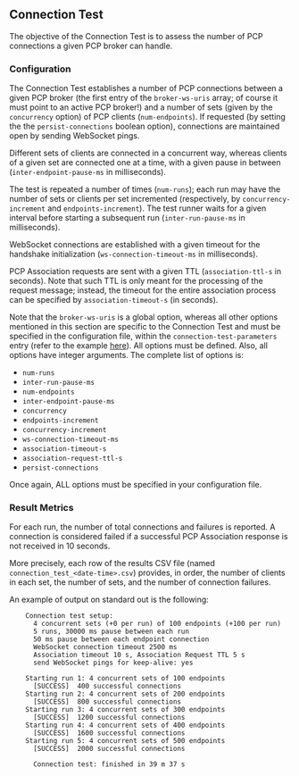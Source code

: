 ## Connection Test

The objective of the Connection Test is to assess the number of PCP connections
a given PCP broker can handle.

### Configuration

The Connection Test establishes a number of PCP connections between a given PCP
broker (the first entry of the `broker-ws-uris` array; of course it must point
to an active PCP broker!) and a number of sets (given by the `concurrency`
option) of PCP clients (`num-endpoints`). If requested (by setting the the
`persist-connections` boolean option), connections are maintained open by
sending WebSocket pings.

Different sets of clients are connected in a concurrent way, whereas clients of
a given set are connected one at a time, with a given pause in between
(`inter-endpoint-pause-ms` in milliseconds).

The test is repeated a number of times (`num-runs`); each run may have the
number of sets or clients per set incremented (respectively, by
`concurrency-increment` and `endpoints-increment`). The test runner waits for a
given interval before starting a subsequent run (`inter-run-pause-ms` in
milliseconds).

WebSocket connections are established with a given timeout for the handshake
initialization (`ws-connection-timeout-ms` in milliseconds).

PCP Association requests are sent with a given TTL (`association-ttl-s` in
seconds). Note that such TTL is only meant for the processing of the request
message; instead, the timeout for the entire association process can be
specified by `association-timeout-s` (in seconds).

Note that the `broker-ws-uris` is a global option, whereas all other options
mentioned in this section are specific to the Connection Test and must be
specified in the configuration file, within the `connection-test-parameters`
entry (refer to the example [here](../README.md)). All options must be defined.
Also, all options have integer arguments. The complete list of options is:
 - `num-runs`
 - `inter-run-pause-ms`
 - `num-endpoints`
 - `inter-endpoint-pause-ms`
 - `concurrency`
 - `endpoints-increment`
 - `concurrency-increment`
 - `ws-connection-timeout-ms`
 - `association-timeout-s`
 - `association-request-ttl-s`
 - `persist-connections`

Once again, ALL options must be specified in your configuration file.

### Result Metrics

For each run, the number of total connections and failures is reported.
A connection is considered failed if a successful PCP Association response is
not received in 10 seconds.

More precisely, each row of the results CSV file (named
`connection_test_<date-time>.csv`) provides, in order, the number of clients
in each set, the number of sets, and the number of connection failures.

An example of output on standard out is the following:
```
    Connection test setup:
      4 concurrent sets (+0 per run) of 100 endpoints (+100 per run)
      5 runs, 30000 ms pause between each run
      50 ms pause between each endpoint connection
      WebSocket connection timeout 2500 ms
      Association timeout 10 s, Association Request TTL 5 s
      send WebSocket pings for keep-alive: yes

    Starting run 1: 4 concurrent sets of 100 endpoints
      [SUCCESS]  400 successful connections
    Starting run 2: 4 concurrent sets of 200 endpoints
      [SUCCESS]  800 successful connections
    Starting run 3: 4 concurrent sets of 300 endpoints
      [SUCCESS]  1200 successful connections
    Starting run 4: 4 concurrent sets of 400 endpoints
      [SUCCESS]  1600 successful connections
    Starting run 5: 4 concurrent sets of 500 endpoints
      [SUCCESS]  2000 successful connections

      Connection test: finished in 39 m 37 s
```
